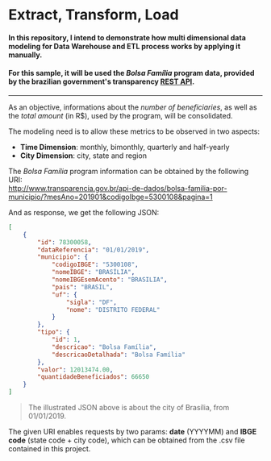 # Extract, Transform, Load
#### In this repository, I intend to demonstrate how multi dimensional data modeling for Data Warehouse and ETL process works by applying it manually.

#### For this sample, it will be used the _Bolsa Família_ program data, provided by the brazilian government's transparency [REST API](http://www.transparencia.gov.br/swagger-ui.html).

___

As an objective, informations about the _number of beneficiaries_, as well as the _total amount_ (in R$), used by the program, will be consolidated.

The modeling need is to allow these metrics to be observed in two aspects:
* __Time Dimension__: monthly, bimonthly, quarterly and half-yearly
* __City Dimension__: city, state and region

The _Bolsa Família_ program information can be obtained by the following URI:\
http://www.transparencia.gov.br/api-de-dados/bolsa-familia-por-municipio/?mesAno=201901&codigoIbge=5300108&pagina=1

And as response, we get the following JSON:

```json
[
    {
        "id": 78300058,
        "dataReferencia": "01/01/2019",
        "municipio": {
            "codigoIBGE": "5300108",
            "nomeIBGE": "BRASÍLIA",
            "nomeIBGEsemAcento": "BRASILIA",
            "pais": "BRASIL",
            "uf": {
                "sigla": "DF",
                "nome": "DISTRITO FEDERAL"
            }
        },
        "tipo": {
            "id": 1,
            "descricao": "Bolsa Família",
            "descricaoDetalhada": "Bolsa Família"
        },
        "valor": 12013474.00,
        "quantidadeBeneficiados": 66650
    }
]
```
> The illustrated JSON above is about the city of Brasília, from 01/01/2019.

The given URI enables requests by two params: __date__ (YYYYMM) and __IBGE code__ (state code + city code), which can be obtained from the .csv file contained in this project.

